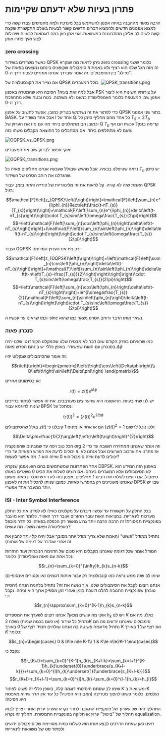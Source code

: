 # פתרון בעיות שלא ידעתם שקיימות

הרבה מאוד מההבנה באיזה אפנון להשתמש בכל מערכת ולמה מהנדסים עבדו קשה
כדי למצוא אפנונים חדשים ולהמציא דברים חדשים קשור לבעיות בעולם
התקשורת שקצת קשה לשים לב אליהן מהתבוננות במשוואות. אני
אתן כאן כמה דוגמאות לבעיות שיכולות לצוץ ואיך פתרו אותן

### zero crossing

כאשר משדרים בשידור QPSK ניתן לראות מה שנקרא zero crossing
כלומר ששני סימבולים שקופצים בינהם נמצאים בפאזה של $\pi$ זה מזה
הגל שלנו הוא רציף ולא באמת "מדלג" בין הסימבולים. זה אומר שבדרך
אנחנו אמורים לעבור דרך ה-0.

אם נצייר את הקונסטלציה של QPSK כולל המעברים:
![QPSK_transitions.png](images/QPSK_transitions.png)

אבל למה זאת בעיה? הסיבה היא שהמטרה באפנון PSK על צורותיו השונות היא
ליצור אפנון שבו המעטפת כלומר האמפליטודה כמעט ולא משתנה.
בטח ובטח שלא מתהפכת דרך ה-0.

כדי לפתור את זה נשתמש בטריק כמובן. אפשר לחשוב על אפנון QPSK
בתור שני אפנוני BASK. אבל אחד משדר על I אחד על Q.
כל אחד מהם מחליף סימן כל $T_{S}=2T_{b}$ וכמובן הם מתחלפים ביחד
מה עם נזיז את הערוץ של Q $T_{b}$ קדימה בזמן? עכשיו הם אף פעם
לא מתחלפים ביחד. אם מסתכלים כל התוצאה מקבלים משהו כזה:

![OQPSK_vs_QPSK.png](images/OQPSK_vs_QPSK.png)

אוקי אפשר לבדוק שוב את המעברים:

![OQPSK_transitions.png](images/OQPSK_transitions.png)

נראה שטיפלנו בבעיה. אבל מרגיש שבגלל שעכשיו אנחנו מחליפים פאזה
כל $T_{b}$ יש סיכון שהגדלנו את רוחב הסרט של השידור.

האמת שזה לא קורה. קל לראות את זה מלינאריות של פורייה והזזה בזמן. עבור QPSK רגיל:

$$\mathcal{F}\left[z_{QPSK}\left(t\right)\right]=\mathcal{F}\left[\sum_{n}e^{i\phi_{n}}Rect\left(\frac{t-nT_{s}}{T_{s}}\right)\right]=\mathcal{F}\left[\sum_{n}e^{i\phi_{n}}\delta\left(t-nT_{s}\right)\right]\cdot T_{s}sinc\left(\omega\frac{T_{s}}{2\pi}\right)$$
$$=\left(\mathcal{F}\left[\sum_{n}\cos\left(\phi_{n}\right)\delta\left(t-nT_{s}\right)\right]+i\mathcal{F}\left[\sum_{n}\sin\left(\phi_{n}\right)\delta\left(t-nT_{s}\right)\right]\right)\cdot T_{s}sinc\left(\omega\frac{T_{s}}{2\pi}\right)$$

ועבור OQPSK רק נזיז את הערוץ המדומה:

$$\mathcal{F}\left[z_{OQPSK}\left(t\right)\right]=\left(\mathcal{F}\left[\sum_{n}\cos\left(\phi_{n}\right)\delta\left(t-nT_{s}\right)\right]+i\mathcal{F}\left[\sum_{n}\sin\left(\phi_{n}\right)\delta\left(t-n\left(T_{s}-\frac{T_{s}}{2}\right)\right)\right]\right)\cdot T_{s}sinc\left(\omega\frac{T_{s}}{2\pi}\right)$$
$$=\left(\mathcal{F}\left[\sum_{n}\cos\left(\phi_{n}\right)\delta\left(t-nT_{s}\right)\right]+ie^{i\omega\frac{T_{s}}{2}}\mathcal{F}\left[\sum_{n}\sin\left(\phi_{n}\right)\delta\left(t-nT_{s}\right)\right]\right)\cdot T_{s}sinc\left(\omega\frac{T_{s}}{2\pi}\right)$$

וכמו שראינו עד עכשיו ה-$sinc$ נשאר אותו הדבר ורוחב הסרט נשאר כמו שהוא.

### סנכרון פאזה
כמו שראיתם בפרק הקודם שום דבר לא מבטיח שלנו שהמקלט הקוהרנטי שלנו יהיה בסנכרון
עם האות שמשודר. באופן כללי יש בינהם הפרש פאזה $\Delta\phi$

זה אומר שהסימבולים שנקלוט יהיו:

$$r\left(t\right)=\begin{pmatrix}I\left(t\right)\cos\left(\Delta\phi\right)\\
Q\left(t\right)\sin\left(\Delta\phi\right)
\end{pmatrix}$$

או בסימונים אחרים:

$$r\left(t\right)=z\left(t\right)e^{i\Delta\phi}$$

יש לנו שתי בעיות. הראשונה היא שהערוצים מעורבבים. את זה אפשר לפתור בדרכים שונות
לדוגמא עבור BPSK נסתכל על:

$$\left(r\left(t\right)\right)^{2}=\left(z\left(t\right)\right)^{2}e^{2i\Delta\phi}$$

בגלל שהסימבולים $z\left(t\right)$ הם או אחד או מינוס 1 קיבלנו כי $\left(z\left(t\right)\right)^{2}=1$
ולכן נוכל לרשום:

$$\Delta\phi=\frac{1}{2}\arg\left(\left(r\left(t\right)\right)^{2}\right)$$

הכל טוב ויפה עד שמבינים שהפונקציה $arg$ מחזירה תשובה עד כדי $2\pi$ וזה אומר שאנחנו
יכולים לדעת את הפרש הפאזות עד כדי $\pi$. אז פתרנו את ערבוב הערוצים אבל
אנחנו לא יכולים לדעת איזה סימבול הוא 0 ואיזה הוא 1. מה אפשר לעשות?

אחד הפתרונות שמשתמשים בהם הוא אפנון שנקרא DBPSK. באפנון הזה
המידע הוא לא הסימבולים אלא המעברים בינהם. אם רוצים לשלוח את הביט 0 נשארים
באותו סימבול. אם רוצים לשלוח את הביט 1 מחליפים.
אפנון כזה לא דורש סנכרון פאזה משום שאנחנו מעוניינים רק בהפרשי פאזות.
כמובן שניתן להכליל את זה לאפנון DPSK שבו יש יותר ממעבר אחד אפשרי.

### ISI - Inter Symbol Interference
בכל החלק על תקשורת עד עכשיו דיברנו על מקלטים כאילו לא למדנו את כל החלק
מערכות לינאריות. במציאות האות עובר החזרים ועובר דרך האוויר. כלומר הוא
מועבר בפונקציית תמסורת!
זה הרבה הרבה יותר גרוע מאשר רק הכפלה בפאזה. כל תדר מוכפל באפליטודה ופאזה משלו.
מה עושים?

נתחיל ממודל "פשוט" (האמת שלא צריך מודל יותר מסובך אבל יהיה קל יותר להבין את זה
אחרי שנדבר על דגימה של אותות)

המודל אומר שכל דגימה שאנחנו מקבלים היא סכום של הדגימה הנוכחית ועוד
החזרות (כל אחת עם פאזה ואפליטודה) כלומר:

$$r_{n}=\sum_{k=0}^{\infty}h_{k}s_{n-k}$$

שימו לב שזה ממש נראה כמו קונבולוציה רק עבור אותות דגומים (או וקטורים אינסופיים)

אנחנו רוצים לקבל את הסימבולים שלנו. איך נעשה את זה?
נתחיל בלהניח הנחה (יחסית טובה) שפונקציית התגובה להלם דועכת בזמן
ואחרי זמן מספיק ארוך היא זניחה. נקבל כי:

$$r_{n}\approx\sum_{k=0}^{K-1}h_{k}s_{n-k}$$

אוקי מה עושים מכאן? אנחנו רוצים לשערך את המספרים $h_{k}$ ויש לנו $K$ כאלו.
מה אם נתחיל כל שידור (או פעם בכמה שניות) נשלח $2K$ סימבולים שאנחנו יודעים מה הם
נתחיל מדוגמה פשוטה בה אנחנו שולחים תמיד רצף של 0 באורך $K$ ואז רצף של 1 באורך $K$ כלומר:

$$s_{n}=\begin{cases}
0 & 0\le n\le K-1\\
1 & K\le n\le2K-1
\end{cases}$$

נקבל  כי:

$$r_{K+l}=\sum_{k=0}^{K-1}h_{k}s_{K+l-k}=\sum_{k=l+1}^{K-1}h_{k}\underset{0}{\underbrace{s_{K+l-k}}}+\sum_{k=0}^{l}h_{k}\underset{1}{\underbrace{s_{K+l-k}}}$$
$$r_{K+l}-r_{K+l-1}=\sum_{k=0}^{l}h_{k}-\sum_{k=0}^{l-1}h_{k}=h_{l}$$

שימו לב שסתם הינדסתי דוגמה קלה, באופן כללי זה פשוט לפתור K משוואות ב-K נעלמים. כלומר פשוט להפוך מטריצה
(האם היא הפיכה? כל עוד אין תדר שהיא מאפסת היא הפיכה)

התהליך הזה של שערוך של פונקציית התגובה לתדר נקרא שערוך ערוץ
ואחריו צריך לבוא תהליך של "ביטול" ערוץ או חלוקה בפונקציית התמסורת.
תהליך זה נקרא equalization.

ראינו כאן שאחת הדרכים לבצע אותו הוא לשלוח כמות מסויימת של סימבולים ידועים
ולפתור סט של משוואות לינאריות








